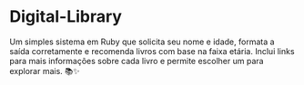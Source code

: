# Digital-Library
Um simples sistema em Ruby que solicita seu nome e idade, formata a saída corretamente e recomenda livros com base na faixa etária. Inclui links para mais informações sobre cada livro e permite escolher um para explorar mais. 📚✨
